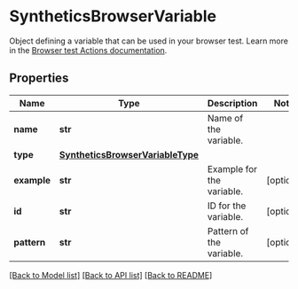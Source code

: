# SyntheticsBrowserVariable

Object defining a variable that can be used in your browser test. Learn more in the [Browser test Actions documentation](https://docs.datadoghq.com/synthetics/browser_tests/actions#variable).
## Properties
Name | Type | Description | Notes
------------ | ------------- | ------------- | -------------
**name** | **str** | Name of the variable. | 
**type** | [**SyntheticsBrowserVariableType**](SyntheticsBrowserVariableType.md) |  | 
**example** | **str** | Example for the variable. | [optional] 
**id** | **str** | ID for the variable. | [optional] 
**pattern** | **str** | Pattern of the variable. | [optional] 

[[Back to Model list]](README.md#documentation-for-models) [[Back to API list]](README.md#documentation-for-api-endpoints) [[Back to README]](README.md)



